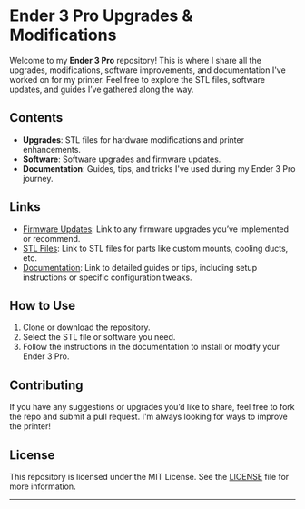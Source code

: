 # Ender 3 Pro Upgrades & Modifications

Welcome to my **Ender 3 Pro** repository! This is where I share all the upgrades, modifications, software improvements, and documentation I've worked on for my printer. Feel free to explore the STL files, software updates, and guides I’ve gathered along the way.

## Contents

- **Upgrades**: STL files for hardware modifications and printer enhancements.
- **Software**: Software upgrades and firmware updates.
- **Documentation**: Guides, tips, and tricks I've used during my Ender 3 Pro journey.

## Links

- [Firmware Updates](/firmware): Link to any firmware upgrades you’ve implemented or recommend.
- [STL Files](/Stlupgrades): Link to STL files for parts like custom mounts, cooling ducts, etc.
- [Documentation](/Documentation): Link to detailed guides or tips, including setup instructions or specific configuration tweaks.

## How to Use

1. Clone or download the repository.
2. Select the STL file or software you need.
3. Follow the instructions in the documentation to install or modify your Ender 3 Pro.

## Contributing

If you have any suggestions or upgrades you’d like to share, feel free to fork the repo and submit a pull request. I'm always looking for ways to improve the printer!

## License

This repository is licensed under the MIT License. See the [LICENSE](LICENSE) file for more information.

---
